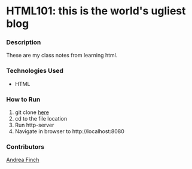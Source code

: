 # HTML101: this is the world's ugliest blog

### Description
These are my class notes from learning html.

### Technologies Used
- HTML

### How to Run
1. git clone [here](https://github.com/aefinch/html101)
1. cd to the file location
1. Run http-server
1. Navigate in browser to http://localhost:8080

### Contributors
[Andrea Finch](https://github.com/aefinch)

